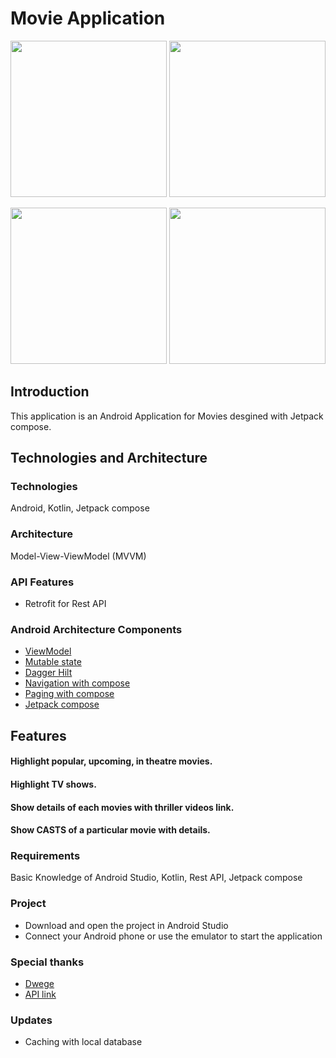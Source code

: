 # Movie Application

<img src="https://user-images.githubusercontent.com/60844538/177402893-67b03c8a-106c-46c0-a468-81eb3053780b.png" width="250">  <img src="https://user-images.githubusercontent.com/60844538/177402930-8ca39b99-b0a2-454b-8cab-33928211ee3a.png" width="250">

<img src="https://user-images.githubusercontent.com/60844538/177402954-6826e505-ebf5-49ae-b1fd-320a717769d5.png" width="250">  <img src="https://user-images.githubusercontent.com/60844538/177402970-1af8ef1d-af59-4f3c-82ad-6ef48e921215.png" width="250">


## Introduction
This application is an Android Application for Movies desgined with Jetpack compose. 
## Technologies and Architecture
### Technologies
Android, Kotlin, Jetpack compose
### Architecture
Model-View-ViewModel (MVVM)
### API Features
- Retrofit for Rest API
### Android Architecture Components
 - [ViewModel](https://developer.android.com/topic/libraries/architecture/viewmodel)
 - [Mutable state](https://developer.android.com/jetpack/compose/state)
 - [Dagger Hilt](https://developer.android.com/training/dependency-injection/hilt-android)
 - [Navigation with compose](https://developer.android.com/jetpack/compose/navigation)
 - [Paging with compose](https://developer.android.com/reference/kotlin/androidx/paging/compose/package-summary)
 - [Jetpack compose](https://developer.android.com/jetpack/compose)
 ## Features
#### Highlight popular, upcoming, in theatre movies.
#### Highlight TV shows.
#### Show details of each movies with thriller videos link.
#### Show CASTS of a particular movie with details.
### Requirements
Basic Knowledge of Android Studio, Kotlin, Rest API, Jetpack compose
### Project
- Download and open the project in Android Studio
- Connect your Android phone or use the emulator to start the application
### Special thanks
 - [Dwege](https://github.com/dgewe)
 - [API link](https://developers.themoviedb.org/)
### Updates
 - Caching with local database


